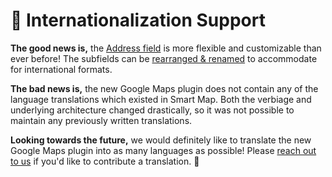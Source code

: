 # 🔧 Internationalization Support

<update-message/>

**The good news is,** the [Address field](/address-field/) is more flexible and customizable than ever before! The subfields can be [rearranged & renamed](/address-field/settings/) to accommodate for international formats.

**The bad news is,** the new Google Maps plugin does not contain any of the language translations which existed in Smart Map. Both the verbiage and underlying architecture changed drastically, so it was not possible to maintain any previously written translations.

**Looking towards the future,** we would definitely like to translate the new Google Maps plugin into as many languages as possible! Please [reach out to us](https://www.doublesecretagency.com/contact) if you'd like to contribute a translation. 👏
